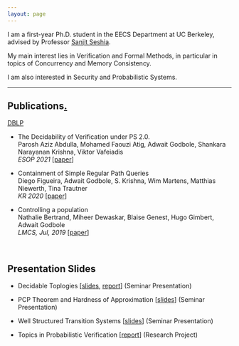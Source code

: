 ```yaml
---
layout: page
---
```


<!-- ![Profile Picture](profile_1.jpg){:style="float: right;margin-right: 7px;margin-top: 7px;height: 200px;border: 5"} -->
I am a first-year Ph.D. student in the EECS Department at UC Berkeley, advised by Professor [Sanjit Seshia](http://people.eecs.berkeley.edu/~sseshia/).

My main interest lies in Verification and Formal Methods, in particular in topics of Concurrency and Memory Consistency. 
<!-- Please see [Research](https://ag1502.github.io/research) to know more! Also see [Courses](https://ag1502.github.io/courses) for an overview of courses and course projects. -->
I am also interested in Security and Probabilistic Systems.

<hr>

## Publications<a href="research">.</a>

[DBLP](https://dblp.org/pid/260/7068.html) <br/>

* The Decidability of Verification under PS 2.0.<br/>
Parosh Aziz Abdulla, Mohamed Faouzi Atig, Adwait Godbole, Shankara Narayanan Krishna, Viktor Vafeiadis<br/>
*ESOP 2021* [[paper](https://rd.springer.com/chapter/10.1007%2F978-3-030-72019-3_1)]


* Containment of Simple Regular Path Queries<br/>
Diego Figueira, Adwait Godbole, S. Krishna, Wim Martens, Matthias Niewerth, Tina Trautner<br/>
*KR 2020* [[paper](https://proceedings.kr.org/2020/38/)]

* Controlling a population<br/>
Nathalie Bertrand, Miheer Dewaskar, Blaise Genest, Hugo Gimbert, Adwait Godbole<br/>
*LMCS, Jul, 2019*
[[paper](https://arxiv.org/pdf/1807.00893.pdf)] 
<!-- [[fun slides](https://adwait.github.io/popcon.html)] -->
<br/>
<!-- \[[code](link)\] -->
<!-- [Here](https://ag1502.github.io/popcon.html) are some slides for an overview of the work. -->


## Presentation Slides

* Decidable Toplogies [[slides](https://adwait.github.io/slides/Decidable_Topologies.pdf), [report](https://adwait.github.io/slides/DecidableTopologies.pdf)] (Seminar Presentation)

* PCP Theorem and Hardness of Approximation [[slides](https://adwait.github.io/slides/PCP_and_HoA.pdf)]
(Seminar Presentation)

* Well Structured Transition Systems [[slides](https://adwait.github.io/slides/WSTS.pdf)]
(Seminar Presentation)

* Topics in Probabilistic Verification [[report](https://adwait.github.io/slides/Report.pdf)]
(Research Project)



<!-- #### Contact -->

<!-- Email [godbole15 at gmail.com](mailto:godbole15@gmail.com)
<br>
CSE Dept Mail [adwaitg at cse.iitb.ac.in](mailto:adwaitg@cse.iitb.ac.in)
 -->
